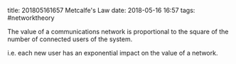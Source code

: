 title: 201805161657 Metcalfe's Law
date: 2018-05-16 16:57
tags: #networktheory

The value of a communications network is proportional to the square of the number of connected users of the system.

i.e. each new user has an exponential impact on the value of a network.